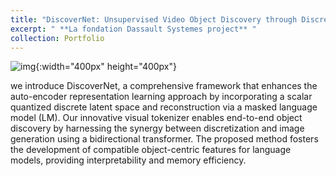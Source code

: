 ```yaml
---
title: "DiscoverNet: Unsupervised Video Object Discovery through Discrete Visual Tokenization and Language Model-Inspired Reconstruction"
excerpt: " **La fondation Dassault Systemes project** "
collection: Portfolio
---
```

![img](/ameyjoshi.github.io/images/DiscoverNet.png){:width="400px" height="400px"}

we introduce DiscoverNet, a comprehensive framework that enhances the auto-encoder representation learning approach by incorporating a scalar quantized discrete latent space and reconstruction via a masked language model (LM). Our innovative visual tokenizer enables end-to-end object discovery by harnessing the synergy between discretization and image generation using a bidirectional transformer. The proposed method fosters the development of compatible object-centric features for language models, providing interpretability and memory efficiency.
